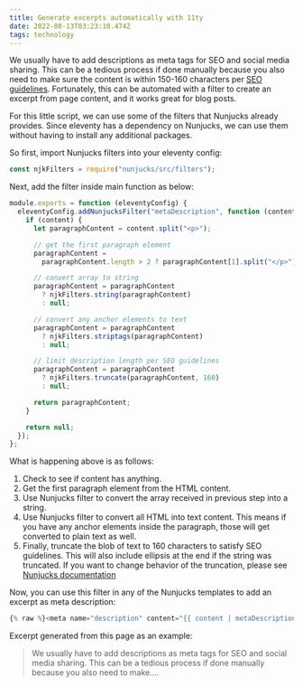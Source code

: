 ```yaml
---
title: Generate excerpts automatically with 11ty
date: 2022-08-13T03:23:10.474Z
tags: technology
---
```


We usually have to add descriptions as meta tags for SEO and social media sharing. This can be a tedious process if done manually because you also need to make sure the content is within 150-160 characters per [SEO guidelines](https://moz.com/learn/seo/meta-description). Fortunately, this can be automated with a filter to create an excerpt from page content, and it works great for blog posts.

For this little script, we can use some of the filters that Nunjucks already provides. Since eleventy has a dependency on Nunjucks, we can use them without having to install any additional packages.

So first, import Nunjucks filters into your eleventy config:

```js
const njkFilters = require("nunjucks/src/filters");
```

Next, add the filter inside main function as below:

```js
module.exports = function (eleventyConfig) {
  eleventyConfig.addNunjucksFilter("metaDescription", function (content) {
    if (content) {
      let paragraphContent = content.split("<p>");

      // get the first paragraph element
      paragraphContent =
        paragraphContent.length > 2 ? paragraphContent[1].split("</p>") : null;

      // convert array to string
      paragraphContent = paragraphContent
        ? njkFilters.string(paragraphContent)
        : null;

      // convert any anchor elements to text
      paragraphContent = paragraphContent
        ? njkFilters.striptags(paragraphContent)
        : null;

      // limit description length per SEO guidelines
      paragraphContent = paragraphContent
        ? njkFilters.truncate(paragraphContent, 160)
        : null;

      return paragraphContent;
    }

    return null;
  });
};
```

What is happening above is as follows:

1. Check to see if content has anything.
2. Get the first paragraph element from the HTML content.
3. Use Nunjucks filter to convert the array received in previous step into a string.
4. Use Nunjucks filter to convert all HTML into text content. This means if you have any anchor elements inside the paragraph, those will get converted to plain text as well.
5. Finally, truncate the blob of text to 160 characters to satisfy SEO guidelines. This will also include ellipsis at the end if the string was truncated. If you want to change behavior of the truncation, please see [Nunjucks documentation](https://mozilla.github.io/nunjucks/templating.html#truncate)

Now, you can use this filter in any of the Nunjucks templates to add an excerpt as meta description:

```js
{% raw %}<meta name="description" content="{{ content | metaDescription }}" />{% endraw %}
```

Excerpt generated from this page as an example:

> We usually have to add descriptions as meta tags for SEO and social media sharing. This can be a tedious process if done manually because you also need to make....
